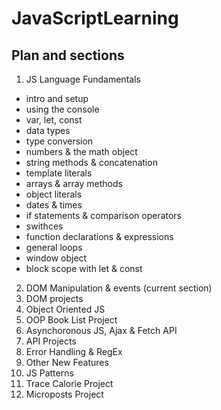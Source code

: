 # JavaScriptLearning

## Plan and sections

1. JS Language Fundamentals
* intro and setup
* using the console
* var, let, const
* data types
* type conversion
* numbers & the math object
* string methods & concatenation
* template literals
* arrays & array methods
* object literals
* dates & times
* if statements & comparison operators
* swithces
* function declarations & expressions
* general loops
* window object
* block scope with let & const

2. DOM Manipulation & events (current section)
3. DOM projects
4. Object Oriented JS
5. OOP Book List Project
6. Asynchoronous JS, Ajax & Fetch API
7. API Projects
8. Error Handling & RegEx
9. Other New Features
10. JS Patterns
11. Trace Calorie Project
12. Microposts Project
